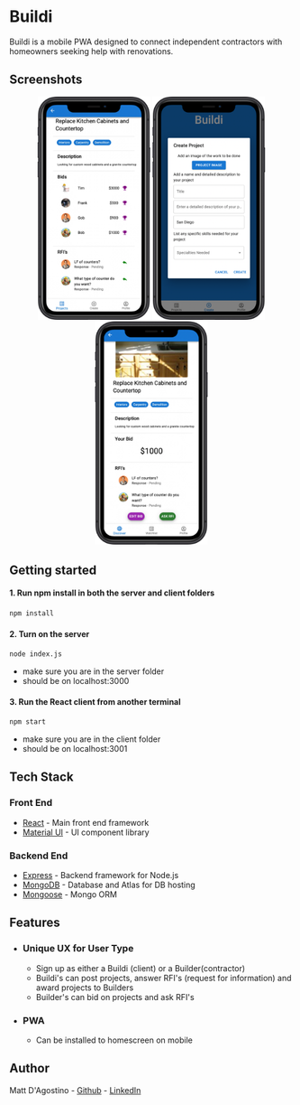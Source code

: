 # Buildi

Buildi is a mobile PWA designed to connect independent contractors with homeowners seeking help with renovations.

## Screenshots

<p align="center" display="flex" gap="3px">
  <img src="./readme/buildiclientproject.png" width="200px" />
  <img src="./readme/buildicreate.png" width="200px"/>
  <img src="./readme/buildicontractorproject.png" width="200px"/>

</p>

## Getting started

#### 1. Run npm install in both the server and client folders

```bash
npm install
```

#### 2. Turn on the server

```bash
node index.js
```

- make sure you are in the server folder
- should be on localhost:3000

#### 3. Run the React client from another terminal

```bash
npm start
```

- make sure you are in the client folder
- should be on localhost:3001

## Tech Stack

### Front End

- [React](https://reactjs.org/) - Main front end framework
- [Material UI](https://mui.com/) - UI component library

### Backend End

- [Express](https://expressjs.com/) - Backend framework for Node.js
- [MongoDB](https://www.mongodb.com/) - Database and Atlas for DB hosting
- [Mongoose](https://mongoosejs.com/) - Mongo ORM

## Features

- ### Unique UX for User Type

  - Sign up as either a Buildi (client) or a Builder(contractor)
  - Buildi's can post projects, answer RFI's (request for information) and award projects to Builders
  - Builder's can bid on projects and ask RFI's

- ### PWA

  - Can be installed to homescreen on mobile

## Author

Matt D'Agostino - [Github](https://github.com/mattdags982) - [LinkedIn](https://www.linkedin.com/in/matthewgregorydagostino)
